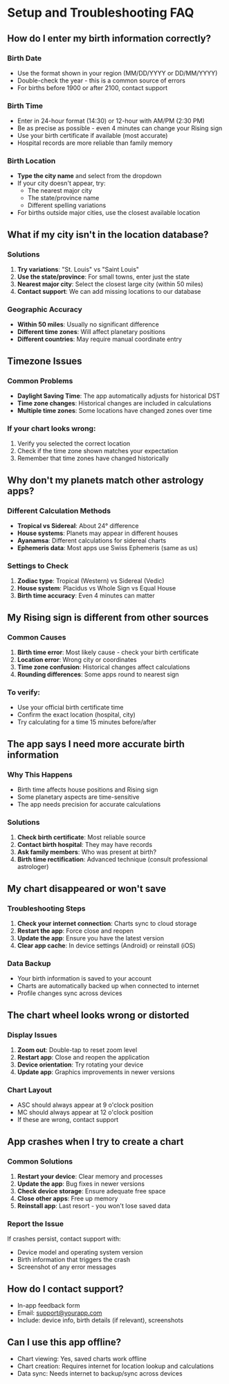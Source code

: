 # Setup and Troubleshooting FAQ

## How do I enter my birth information correctly?

### Birth Date
- Use the format shown in your region (MM/DD/YYYY or DD/MM/YYYY)
- Double-check the year - this is a common source of errors
- For births before 1900 or after 2100, contact support

### Birth Time
- Enter in 24-hour format (14:30) or 12-hour with AM/PM (2:30 PM)
- Be as precise as possible - even 4 minutes can change your Rising sign
- Use your birth certificate if available (most accurate)
- Hospital records are more reliable than family memory

### Birth Location
- **Type the city name** and select from the dropdown
- If your city doesn't appear, try:
  - The nearest major city
  - The state/province name
  - Different spelling variations
- For births outside major cities, use the closest available location

## What if my city isn't in the location database?

### Solutions
1. **Try variations**: "St. Louis" vs "Saint Louis"
2. **Use the state/province**: For small towns, enter just the state
3. **Nearest major city**: Select the closest large city (within 50 miles)
4. **Contact support**: We can add missing locations to our database

### Geographic Accuracy
- **Within 50 miles**: Usually no significant difference
- **Different time zones**: Will affect planetary positions
- **Different countries**: May require manual coordinate entry

## Timezone Issues

### Common Problems
- **Daylight Saving Time**: The app automatically adjusts for historical DST
- **Time zone changes**: Historical changes are included in calculations
- **Multiple time zones**: Some locations have changed zones over time

### If your chart looks wrong:
1. Verify you selected the correct location
2. Check if the time zone shown matches your expectation
3. Remember that time zones have changed historically

## Why don't my planets match other astrology apps?

### Different Calculation Methods
- **Tropical vs Sidereal**: About 24° difference
- **House systems**: Planets may appear in different houses
- **Ayanamsa**: Different calculations for sidereal charts
- **Ephemeris data**: Most apps use Swiss Ephemeris (same as us)

### Settings to Check
1. **Zodiac type**: Tropical (Western) vs Sidereal (Vedic)
2. **House system**: Placidus vs Whole Sign vs Equal House
3. **Birth time accuracy**: Even 4 minutes can matter

## My Rising sign is different from other sources

### Common Causes
1. **Birth time error**: Most likely cause - check your birth certificate
2. **Location error**: Wrong city or coordinates
3. **Time zone confusion**: Historical changes affect calculations
4. **Rounding differences**: Some apps round to nearest sign

### To verify:
- Use your official birth certificate time
- Confirm the exact location (hospital, city)
- Try calculating for a time 15 minutes before/after

## The app says I need more accurate birth information

### Why This Happens
- Birth time affects house positions and Rising sign
- Some planetary aspects are time-sensitive
- The app needs precision for accurate calculations

### Solutions
1. **Check birth certificate**: Most reliable source
2. **Contact birth hospital**: They may have records
3. **Ask family members**: Who was present at birth?
4. **Birth time rectification**: Advanced technique (consult professional astrologer)

## My chart disappeared or won't save

### Troubleshooting Steps
1. **Check your internet connection**: Charts sync to cloud storage
2. **Restart the app**: Force close and reopen
3. **Update the app**: Ensure you have the latest version
4. **Clear app cache**: In device settings (Android) or reinstall (iOS)

### Data Backup
- Your birth information is saved to your account
- Charts are automatically backed up when connected to internet
- Profile changes sync across devices

## The chart wheel looks wrong or distorted

### Display Issues
1. **Zoom out**: Double-tap to reset zoom level
2. **Restart app**: Close and reopen the application
3. **Device orientation**: Try rotating your device
4. **Update app**: Graphics improvements in newer versions

### Chart Layout
- ASC should always appear at 9 o'clock position
- MC should always appear at 12 o'clock position
- If these are wrong, contact support

## App crashes when I try to create a chart

### Common Solutions
1. **Restart your device**: Clear memory and processes
2. **Update the app**: Bug fixes in newer versions
3. **Check device storage**: Ensure adequate free space
4. **Close other apps**: Free up memory
5. **Reinstall app**: Last resort - you won't lose saved data

### Report the Issue
If crashes persist, contact support with:
- Device model and operating system version
- Birth information that triggers the crash
- Screenshot of any error messages

## How do I contact support?
- In-app feedback form
- Email: support@yourapp.com
- Include: device info, birth details (if relevant), screenshots

## Can I use this app offline?
- Chart viewing: Yes, saved charts work offline
- Chart creation: Requires internet for location lookup and calculations
- Data sync: Needs internet to backup/sync across devices
